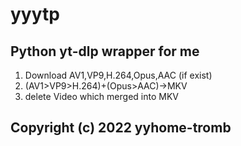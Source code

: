 # yyytp
## Python yt-dlp wrapper for me

1. Download AV1,VP9,H.264,Opus,AAC (if exist)
2. (AV1>VP9>H.264)+(Opus>AAC)->MKV
3. delete Video which merged into MKV

## Copyright (c) 2022 yyhome-tromb
